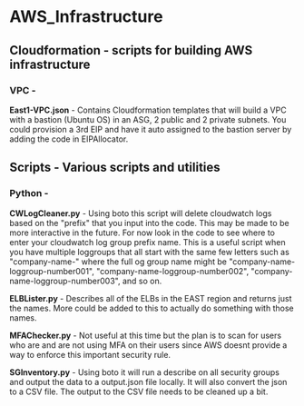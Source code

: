 # AWS_Infrastructure
## Cloudformation - scripts for building AWS infrastructure
### VPC -

**East1-VPC.json** - Contains Cloudformation templates that will build a VPC with a bastion (Ubuntu OS) in an ASG, 2 public and 2 private subnets. You could provision a 3rd EIP and have it auto assigned to the bastion server by adding the code in EIPAllocator.

## Scripts - Various scripts and utilities
### Python -

**CWLogCleaner.py** - Using boto this script will delete cloudwatch logs based on the "prefix" that you input into the code. This may be made to be more interactive in the future. For now look in the code to see where to enter your cloudwatch log group prefix name. This is a useful script when you have multiple loggroups that all start with the same few letters such as "company-name-" where the full og group name might be "company-name-loggroup-number001", "company-name-loggroup-number002", "company-name-loggroup-number003", and so on.

**ELBLister.py** - Describes all of the ELBs in the EAST region and returns just the names. More could be added to this to actually do something with those names.

**MFAChecker.py** - Not useful at this time but the plan is to scan for users who are and are not using MFA on their users since AWS doesnt provide a way to enforce this important security rule.

**SGInventory.py** - Using boto it will run a describe on all security groups and output the data to a output.json file locally. It will also convert the json to a CSV file. The output to the CSV file needs to be cleaned up a bit.

